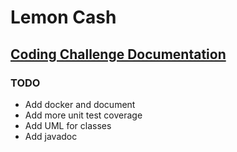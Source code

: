 # Lemon Cash 
## [Coding Challenge Documentation](https://camilaserra5.github.io/lemoncash-wallet/)

### TODO
- Add docker and document
- Add more unit test coverage
- Add UML for classes
- Add javadoc

